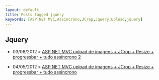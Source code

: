 ```yaml
---
layout: default
title: Posts tagged jquery
keywords: [ASP.NET MVC,Assíncrono,JCrop,Jquery,Upload,jquery]
---
```

<h2 class="category">Jquery</h2>
<ul class="posts">
<li>
<p>
<span class="date">03/08/2012</span> &raquo;
<a href="/blog/upload-imagens-jcrop-resize-progressbar-assincrono-2">ASP.NET MVC upload de imagens + JCrop + Resize + progressbar + tudo assíncrono 2</a>
</p>
</li>
<li>
<p>
<span class="date">04/05/2012</span> &raquo;
<a href="/blog/upload-imagens-jcrop-resize-progressbar-assincrono">ASP.NET MVC upload de imagens + JCrop + Resize + progressbar + tudo assíncrono</a>
</p>
</li>
</ul>
